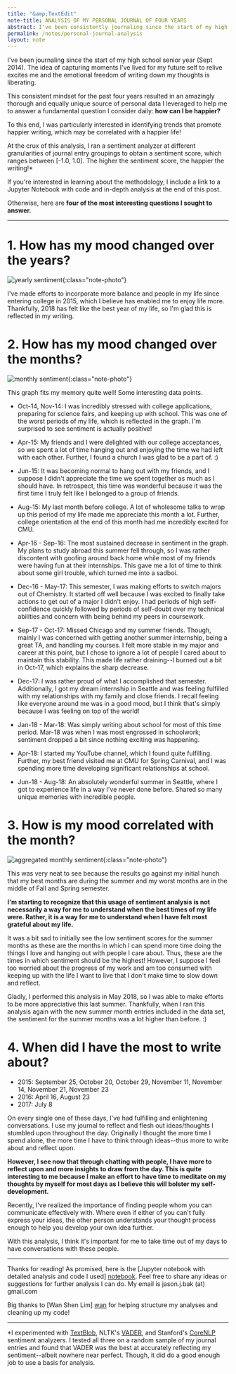 ```yaml
---
title: "&amp;TextEdit"
note-title: ANALYSIS OF MY PERSONAL JOURNAL OF FOUR YEARS
abstract: I've been consistently journaling since the start of my high school senior year (Sept 2014), producing around 337,000 words (or 320 pages of single-spaced 12 font) of unfiltered thoughts. This is a unique source of personal data that I used to reveal trends in my life that promote happier writing, which may be correlated with a happier life!
permalink: /notes/personal-journal-analysis
layout: note
---
```


I've been journaling since the start of my high school senior year (Sept 2014). The idea of capturing moments I've lived for my future self to relive excites me and the emotional freedom of writing down my thoughts is liberating. 

This consistent mindset for the past four years resulted in an amazingly thorough and equally unique source of personal data I leveraged to help me to answer a fundamental question I consider daily: **how can I be happier?**

To this end, I was particularly interested in identifying trends that promote happier writing, which may be correlated with a happier life! 

At the crux of this analysis, I ran a sentiment analyzer at different granularities of journal entry groupings to obtain a sentiment score, which ranges between [-1.0, 1.0]. The higher the sentiment score, the happier the writing!*

If you're interested in learning about the methodology, I include a link to a Jupyter Notebook with code and in-depth analysis at the end of this post. 

Otherwise, here are **four of the most interesting questions I sought to answer.**

---

# 1. How has my mood changed over the years?

![yearly sentiment](/assets/img/notes/yearly_sentiment.png){:class="note-photo"}

I've made efforts to incorporate more balance and people in my life since entering college in 2015, which I believe has enabled me to enjoy life more. Thankfully, 2018 has felt like the best year of my life, so I'm glad this is reflected in my writing.

# 2. How has my mood changed over the months?

![monthly sentiment](/assets/img/notes/monthly_sentiment.png){:class="note-photo"}

This graph fits my memory quite well! Some interesting data points.

- Oct-14, Nov-14: I was incredibly stressed with college applications, preparing for science fairs, and keeping up with school. This was one of the worst periods of my life, which is reflected in the graph. I'm surprised to see sentiment is actually positive!

- Apr-15: My friends and I were delighted with our college acceptances, so we spent a lot of time hanging out and enjoying the time we had left with each other. Further, I found a church I was glad to be a part of. :)

- Jun-15: It was becoming normal to hang out with my friends, and I suppose I didn't appreciate the time we spent together as much as I should have. In retrospect, this time was wonderful because it was the first time I truly felt like I belonged to a group of friends.

- Aug-15: My last month before college. A lot of wholesome talks to wrap up this period of my life made me appreciate this month a lot. Further, college orientation at the end of this month had me incredibly excited for CMU.

- Apr-16 - Sep-16: The most sustained decrease in sentiment in the graph. My plans to study abroad this summer fell through, so I was rather discontent with goofing around back home while most of my friends were having fun at their internships. This gave me a lot of time to think about some girl trouble, which turned me into a sadboi.

- Dec-16 - May-17: This semester, I was making efforts to switch majors out of Chemistry. It started off well because I was excited to finally take actions to get out of a major I didn't enjoy. I had periods of high self-confidence quickly followed by periods of self-doubt over my technical abilities and concern with being behind my peers in coursework. 

- Sep-17 - Oct-17: Missed Chicago and my summer friends. Though, mainly I was concerned with getting another summer internship, being a great TA, and handling my courses. I felt more stable in my major and career at this point, but I chose to ignore a lot of people I cared about to maintain this stability. This made life rather draining--I burned out a bit in Oct-17, which explains the sharp decrease. 

- Dec-17: I was rather proud of what I accomplished that semester. Additionally, I got my dream internship in Seattle and was feeling fulfilled with my relationships with my family and close friends. I recall feeling like everyone around me was in a good mood, but I think that's simply because I was feeling on top of the world!

- Jan-18 - Mar-18: Was simply writing about school for most of this time period. Mar-18 was when I was most engrossed in schoolwork; sentiment dropped a bit since nothing exciting was happening. 

- Apr-18: I started my YouTube channel, which I found quite fulfilling. Further, my best friend visited me at CMU for Spring Carnival, and I was spending more time developing significant relationships at school.

- Jun-18 - Aug-18: An absolutely wonderful summer in Seattle, where I got to experience life in a way I've never done before. Shared so many unique memories with incredible people.

# 3. How is my mood correlated with the month?

![aggregated monthly sentiment](/assets/img/notes/aggregated_monthly_sentiment.png){:class="note-photo"}

This was very neat to see because the results go against my initial hunch that my best months are during the summer and my worst months are in the middle of Fall and Spring semester.

**I'm starting to recognize that this usage of sentiment analysis is not necessarily a way for me to understand when the best times of my life were. Rather, it is a way for me to understand when I have felt most grateful about my life.**

It was a bit sad to initially see the low sentiment scores for the summer months as these are the months in which I can spend more time doing the things I love and hanging out with people I care about. Thus, these are the times in which sentiment should be the highest! However, I suppose I feel too worried about the progress of my work and am too consumed with keeping up with the life I want to live that I don't make time to slow down and reflect.

Gladly, I performed this analysis in May 2018, so I was able to make efforts to be more appreciative this last summer. Thankfully, when I ran this analysis again with the new summer month entries included in the data set, the sentiment for the summer months was a lot higher than before. :)

# 4. When did I have the most to write about?

- 2015: September 25, October 20, October 29, November 11, November 14, November 21, November 23
- 2016: April 16, August 23
- 2017: July 8

On every single one of these days, I've had fulfilling and enlightening conversations. I use my journal to reflect and flesh out ideas/thoughts I stumbled upon throughout the day. Originally I thought the more time I spend alone, the more time I have to think through ideas--thus more to write about and reflect upon.

**However, I see now that through chatting with people, I have more to reflect upon and more insights to draw from the day. This is quite interesting to me because I make an effort to have time to meditate on my thoughts by myself for most days as I believe this will bolster my self-development.**

Recently, I've realized the importance of finding people whom you can communicate effectively with. Where even if either of you can't fully express your ideas, the other person understands your thought process enough to help you develop your own idea further.

With this analysis, I think it's important for me to take time out of my days to have conversations with these people.

---

Thanks for reading! As promised, here is the [Jupyter notebook with detailed analysis and code I used] [notebook]. Feel free to share any ideas or suggestions for further analysis I can do. My email is jason.j.bak (at) gmail.com

Big thanks to [Wan Shen Lim] [wan] for helping structure my analyses and cleaning up my code!

---

*I experimented with [TextBlob](http://textblob.readthedocs.io/en/dev/), NLTK's [VADER](http://www.nltk.org/howto/sentiment.html), and Stanford's [CoreNLP](https://stanfordnlp.github.io/CoreNLP/) sentiment analyzers. I tested all three on a random sample of my journal entries and found that VADER was the best at accurately reflecting my sentiment--albeit nowhere near perfect. Though, it did do a good enough job to use a basis for analysis.

[notebook]: https://github.com/jasonbak/Personal-journal-analysis/blob/master/journal_analysis.ipynb
[wan]: https://wanshenl.me